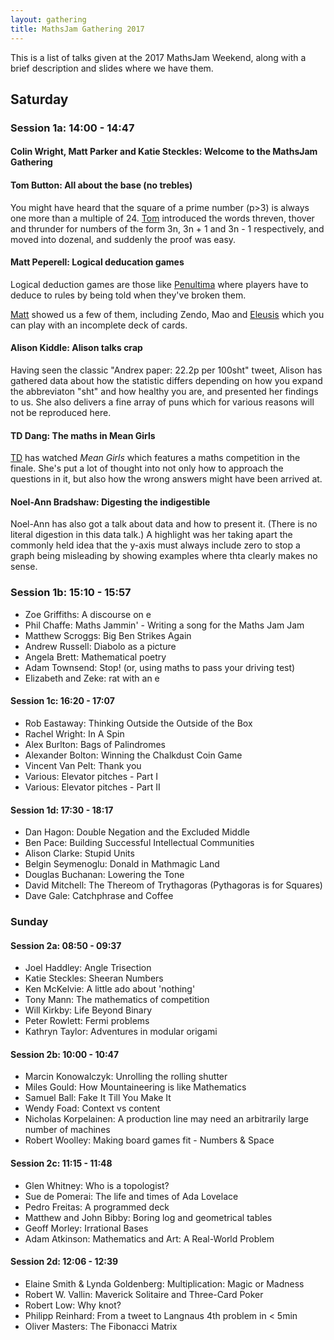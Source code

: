 ```yaml
---
layout: gathering
title: MathsJam Gathering 2017
---
```

	
This is a list of talks given at the 2017 MathsJam Weekend, along with a brief description and slides where we have them.


## Saturday
### Session 1a: 14:00 - 14:47

#### Colin Wright, Matt Parker and Katie Steckles: Welcome to the MathsJam Gathering

#### Tom Button: All about the base (no trebles)

You might have heard that the square of a prime number (p>3) is always one more than a multiple of 24. [Tom](http://twitter.com/tombutton) introduced the words threven, thover and thrunder for numbers of the form 3n, 3n + 1 and 3n - 1 respectively, and moved into dozenal, and suddenly the proof was easy.

<!--
How introducing a change of base and some new terminology can make the proof of an interesting result a bit more straightforward.

- [Someone's slides (PPT)]({{site.url}}/assets/talks/2017/SomebodySomething-Talktitle.ppt)
- [Someone's slides (PDF)]({{site.url}}/assets/talks/2017/SomebodySomething-Talktitle.pdf)
- [A link to a wikipedia page](http://en.wiki.org/thing)
-->

#### Matt Peperell: Logical deducation games

Logical deduction games are those like [Penultima](https://boardgamegeek.com/boardgame/118656/penultima) where players have to deduce to rules by being told when they've broken them.

[Matt](http://twitter.com/mattpep) showed us a few of them, including Zendo, Mao and [Eleusis](https://en.wikipedia.org/wiki/Eleusis_%28card_game%29) which you can play with an incomplete deck of cards. 

#### Alison Kiddle: Alison talks crap

Having seen the classic "Andrex paper: 22.2p per 100sht" tweet, Alison has gathered data about how the statistic differs depending on how you expand the abbreviaton "sht" and how healthy you are, and presented her findings to us. She also delivers a fine array of puns which for various reasons will not be reproduced here.

#### TD Dang: The maths in Mean Girls

[TD](twitter.com/televisionduck) has watched _Mean Girls_ which features a maths competition in the finale. She's put a lot of thought into not only how to approach the questions in it, but also how the wrong answers might have been arrived at.

#### Noel-Ann Bradshaw: Digesting the indigestible

Noel-Ann has also got a talk about data and how to present it. (There is no literal digestion in this data talk.) A highlight was her taking apart the commonly held idea that the y-axis must always include zero to stop a graph being misleading by showing examples where thta clearly makes no sense.



### Session 1b: 15:10 - 15:57

- Zoe Griffiths: A discourse on e
- Phil Chaffe: Maths Jammin' - Writing a song for the Maths Jam Jam
- Matthew Scroggs: Big Ben Strikes Again
- Andrew Russell: Diabolo as a picture
- Angela Brett: Mathematical poetry
- Adam Townsend: Stop! (or, using maths to pass your driving test)
- Elizabeth and Zeke: rat with an e

#### Session 1c: 16:20 - 17:07

- Rob Eastaway: Thinking Outside the Outside of the Box
- Rachel Wright: In A Spin
- Alex Burlton: Bags of Palindromes
- Alexander Bolton: Winning the Chalkdust Coin Game
- Vincent Van Pelt: Thank you
- Various: Elevator pitches - Part I
- Various: Elevator pitches - Part II

#### Session 1d: 17:30 - 18:17

- Dan Hagon: Double Negation and the Excluded Middle
- Ben Pace: Building Successful Intellectual Communities
- Alison Clarke: Stupid Units
- Belgin Seymenoglu: Donald in Mathmagic Land
- Douglas Buchanan: Lowering the Tone
- David Mitchell: The Thereom of Trythagoras (Pythagoras is for Squares)
- Dave Gale: Catchphrase and Coffee

### Sunday
#### Session 2a: 08:50 - 09:37

- Joel Haddley: Angle Trisection
- Katie Steckles: Sheeran Numbers
- Ken McKelvie: A little ado about 'nothing'
- Tony Mann: The mathematics of competition
- Will Kirkby: Life Beyond Binary
- Peter Rowlett: Fermi problems
- Kathryn Taylor: Adventures in modular origami

#### Session 2b: 10:00 - 10:47

- Marcin Konowalczyk: Unrolling the rolling shutter
- Miles Gould: How Mountaineering is like Mathematics
- Samuel Ball: Fake It Till You Make It
- Wendy Foad: Context vs content
- Nicholas Korpelainen: A production line may need an arbitrarily large number of machines
- Robert Woolley: Making board games fit - Numbers & Space

#### Session 2c: 11:15 - 11:48

- Glen Whitney: Who is a topologist?
- Sue de Pomerai: The life and times of Ada Lovelace
- Pedro Freitas: A programmed deck
- Matthew and John Bibby: Boring log and geometrical tables
- Geoff Morley: Irrational Bases
- Adam Atkinson: Mathematics and Art: A Real-World Problem

#### Session 2d: 12:06 - 12:39

- Elaine Smith & Lynda Goldenberg: Multiplication: Magic or Madness
- Robert W. Vallin: Maverick Solitaire and Three-Card Poker
- Robert Low: Why knot?
- Philipp Reinhard: From a tweet to Langnaus 4th problem in < 5min
- Oliver Masters: The Fibonacci Matrix
